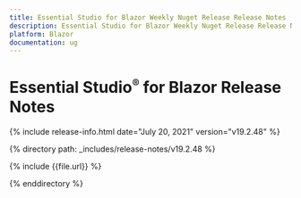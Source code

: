 ```yaml
---
title: Essential Studio for Blazor Weekly Nuget Release Release Notes  
description: Essential Studio for Blazor Weekly Nuget Release Release Notes  
platform: Blazor
documentation: ug
---
```


# Essential Studio<sup style="font-size:70%">&reg;</sup> for Blazor  Release Notes  

{% include release-info.html date="July 20, 2021"  version="v19.2.48" %} 

{% directory path: _includes/release-notes/v19.2.48 %}

{% include {{file.url}} %}

{% enddirectory %}


